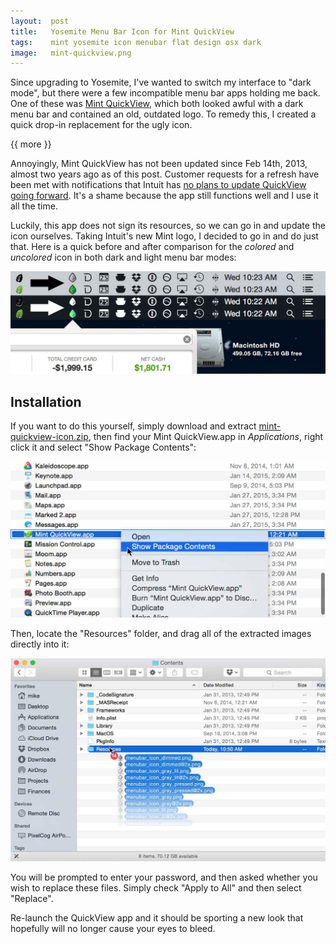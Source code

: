```yaml
---
layout:  post
title:   Yosemite Menu Bar Icon for Mint QuickView
tags:    mint yosemite icon menubar flat design osx dark
image:   mint-quickview.png
---
```


Since upgrading to Yosemite, I've wanted to switch my interface to "dark mode", but there were a few incompatible menu bar apps holding me back.  One of these was [Mint QuickView](https://itunes.apple.com/us/app/mint-quickview/id533491939?mt=12), which both looked awful with a dark menu bar and contained an old, outdated logo. To remedy this, I created a quick drop-in replacement for the ugly icon.

{{ more }}

Annoyingly, Mint QuickView has not been updated since Feb 14th, 2013, almost two years ago as of this post.  Customer requests for a refresh have been met with notifications that Intuit has [no plans to update QuickView going forward](https://mint.lc.intuit.com/questions/1004048-yosemite-updates-coming). It's a shame because the app still functions well and I use it all the time.

Luckily, this app does not sign its resources, so we can go in and update the icon ourselves.  Taking Intuit's new Mint logo, I decided to go in and do just that. Here is a quick before and after comparison for the *colored* and *uncolored* icon in both dark and light menu bar modes:

![Mint QuickView Menubar before and After](/img/posts/mint-quickview-before-after.jpg)

## Installation

If you want to do this yourself, simply download and extract [mint-quickview-icon.zip](http://pixelcog.com.s3.amazonaws.com/blog/mint-quickview-icon.zip), then find your Mint QuickView.app in *Applications*, right click it and select "Show Package Contents":

![Show Package Contents](/img/posts/mint-quickview-package-contents.jpg)

Then, locate the "Resources" folder, and drag all of the extracted images directly into it:

![Drag Icon Resources](/img/posts/mint-quickview-resource-drag.jpg)

You will be prompted to enter your password, and then asked whether you wish to replace these files.  Simply check "Apply to All" and then select "Replace".

Re-launch the QuickView app and it should be sporting a new look that hopefully will no longer cause your eyes to bleed.